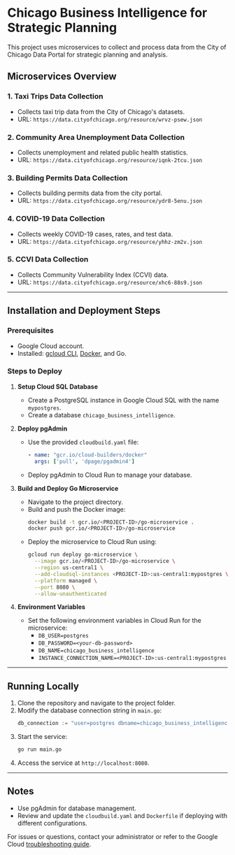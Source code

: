 # Chicago Business Intelligence for Strategic Planning

This project uses microservices to collect and process data from the City of Chicago Data Portal for strategic planning and analysis.

## Microservices Overview

### 1. **Taxi Trips Data Collection**
   - Collects taxi trip data from the City of Chicago's datasets.
   - URL: `https://data.cityofchicago.org/resource/wrvz-psew.json`

### 2. **Community Area Unemployment Data Collection**
   - Collects unemployment and related public health statistics.
   - URL: `https://data.cityofchicago.org/resource/iqnk-2tcu.json`

### 3. **Building Permits Data Collection**
   - Collects building permits data from the city portal.
   - URL: `https://data.cityofchicago.org/resource/ydr8-5enu.json`

### 4. **COVID-19 Data Collection**
   - Collects weekly COVID-19 cases, rates, and test data.
   - URL: `https://data.cityofchicago.org/resource/yhhz-zm2v.json`

### 5. **CCVI Data Collection**
   - Collects Community Vulnerability Index (CCVI) data.
   - URL: `https://data.cityofchicago.org/resource/xhc6-88s9.json`

---

## Installation and Deployment Steps

### Prerequisites
- Google Cloud account.
- Installed: [gcloud CLI](https://cloud.google.com/sdk/docs/install), [Docker](https://www.docker.com/), and Go.

### Steps to Deploy

1. **Setup Cloud SQL Database**
   - Create a PostgreSQL instance in Google Cloud SQL with the name `mypostgres`.
   - Create a database `chicago_business_intelligence`.

2. **Deploy pgAdmin**
   - Use the provided `cloudbuild.yaml` file:
     ```yaml
     - name: "gcr.io/cloud-builders/docker"
       args: ['pull', 'dpage/pgadmin4']
     ```
   - Deploy pgAdmin to Cloud Run to manage your database.

3. **Build and Deploy Go Microservice**
   - Navigate to the project directory.
   - Build and push the Docker image:
     ```bash
     docker build -t gcr.io/<PROJECT-ID>/go-microservice .
     docker push gcr.io/<PROJECT-ID>/go-microservice
     ```
   - Deploy the microservice to Cloud Run using:
     ```bash
     gcloud run deploy go-microservice \
       --image gcr.io/<PROJECT-ID>/go-microservice \
       --region us-central1 \
       --add-cloudsql-instances <PROJECT-ID>:us-central1:mypostgres \
       --platform managed \
       --port 8080 \
       --allow-unauthenticated
     ```

4. **Environment Variables**
   - Set the following environment variables in Cloud Run for the microservice:
     - `DB_USER=postgres`
     - `DB_PASSWORD=<your-db-password>`
     - `DB_NAME=chicago_business_intelligence`
     - `INSTANCE_CONNECTION_NAME=<PROJECT-ID>:us-central1:mypostgres`

---

## Running Locally
1. Clone the repository and navigate to the project folder.
2. Modify the database connection string in `main.go`:
   ```go
   db_connection := "user=postgres dbname=chicago_business_intelligence password=<your-password> host=localhost sslmode=disable port=5432"
   ```
3. Start the service:
   ```bash
   go run main.go
   ```
4. Access the service at `http://localhost:8080`.

---

## Notes
- Use pgAdmin for database management.
- Review and update the `cloudbuild.yaml` and `Dockerfile` if deploying with different configurations.

For issues or questions, contact your administrator or refer to the Google Cloud [troubleshooting guide](https://cloud.google.com/docs/troubleshooting).




